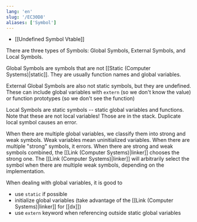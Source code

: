 ```yaml
---
lang: 'en'
slug: '/EC30D8'
aliases: ['Symbol']
---
```


- [[Undefined Symbol Vtable]]

There are three types of Symbols: Global Symbols, External Symbols, and Local Symbols.

Global Symbols are symbols that are not [[Static (Computer Systems)|static]].
They are usually function names and global variables.

External Global Symbols are also not static symbols, but they are undefined.
These can include global variables with `extern` (so we don't know the value) or function prototypes (so we don't see the function)

Local Symbols are static symbols -- static global variables and functions.
Note that these are not local variables! Those are in the stack.
Duplicate local symbol causes an error.

When there are multiple global variables, we classify them into strong and weak symbols.
Weak variables mean uninitialized variables.
When there are multiple "strong" symbols, it errors.
When there are strong and weak symbols combined, the [[Link (Computer Systems)|linker]] chooses the strong one.
The [[Link (Computer Systems)|linker]] will arbitrarily select the symbol when there are multiple weak symbols, depending on the implementation.

When dealing with global variables, it is good to

- use `static` if possible
- initialize global variables (take advantage of the [[Link (Computer Systems)|linker]] for [[dx]])
- use `extern` keyword when referencing outside static global variables
